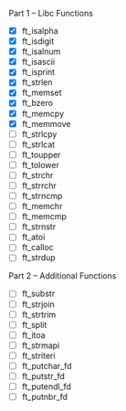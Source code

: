 Part 1 – Libc Functions

- [x] ft_isalpha
- [x] ft_isdigit
- [x] ft_isalnum
- [x] ft_isascii
- [x] ft_isprint
- [x] ft_strlen
- [x] ft_memset
- [x] ft_bzero
- [x] ft_memcpy
- [x] ft_memmove
- [ ] ft_strlcpy
- [ ] ft_strlcat
- [ ] ft_toupper
- [ ] ft_tolower
- [ ] ft_strchr
- [ ] ft_strrchr
- [ ] ft_strncmp
- [ ] ft_memchr
- [ ] ft_memcmp
- [ ] ft_strnstr
- [ ] ft_atoi
- [ ] ft_calloc
- [ ] ft_strdup

Part 2 – Additional Functions

- [ ] ft_substr
- [ ] ft_strjoin
- [ ] ft_strtrim
- [ ] ft_split
- [ ] ft_itoa
- [ ] ft_strmapi
- [ ] ft_striteri
- [ ] ft_putchar_fd
- [ ] ft_putstr_fd
- [ ] ft_putendl_fd
- [ ] ft_putnbr_fd
